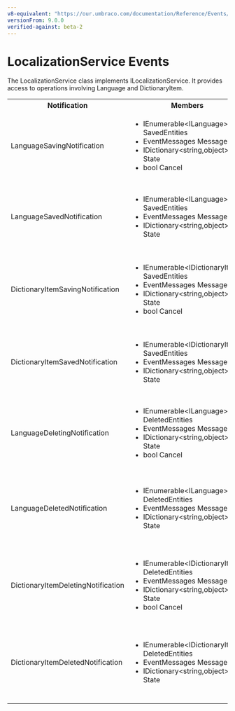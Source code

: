```yaml
---
v8-equivalent: "https://our.umbraco.com/documentation/Reference/Events/LocalizationService-Events"
versionFrom: 9.0.0
verified-against: beta-2
---
```


# LocalizationService Events

The LocalizationService class implements ILocalizationService. It provides access to operations involving Language and DictionaryItem.

<table>
  <tr>
    <th>Notification</th>
    <th>Members</th>
    <th>Description</th>
  </tr>

  <tr>
    <td>LanguageSavingNotification</td>
    <td>
      <ul>
        <li>IEnumerable&ltILanguage&gt SavedEntities</li>
        <li>EventMessages Messages</li>
        <li>IDictionary&ltstring,object&gt State</li>
        <li>bool Cancel</li>
      </ul>
    </td>
    <td>
    Published when LocalizationService.Save (ILanguage overload) is called in the API.<br/>
    SavedEntities: Gets the collection of ILanguage objects being saved.
    </td>
  </tr>

  <tr>
    <td>LanguageSavedNotification</td>
    <td>
      <ul>
        <li>IEnumerable&ltILanguage&gt SavedEntities</li>
        <li>EventMessages Messages</li>
        <li>IDictionary&ltstring,object&gt State</li>
      </ul>
    </td>
    <td>
    RPublished when LocalizationService.Save (ILanguage overload) is called in the API after data has been persisted.<br/>
    SavedEntities: Gets the saved collection of ILanguage objects..
    </td>
  </tr>

  <tr>
    <td>DictionaryItemSavingNotification</td>
    <td>
      <ul>
        <li>IEnumerable&ltIDictionaryItem&gt SavedEntities</li>
        <li>EventMessages Messages</li>
        <li>IDictionary&ltstring,object&gt State</li>
        <li>bool Cancel</li>
      </ul>
    </td>
    <td>
    Published when LocalizationService.Save (IDictionaryItem overload) is called in the API.<br/>
    SavedEntities: Gets the collection of IDictionaryItem objects being saved.
    </td>
  </tr>

  <tr>
    <td>DictionaryItemSavedNotification</td>
    <td>
      <ul>
        <li>IEnumerable&ltIDictionaryItem&gt SavedEntities</li>
        <li>EventMessages Messages</li>
        <li>IDictionary&ltstring,object&gt State</li>
      </ul>
    </td>
    <td>
    Published when LocalizationService.Save (IDictionaryItem overload) is called in the API and the data has been persisted.<br/>
    SavedEntities: Gets the saved collection of IDictionary objects.
    </td>
  </tr>

  <tr>
    <td>LanguageDeletingNotification</td>
    <td>
      <ul>
        <li>IEnumerable&ltILanguage&gt DeletedEntities</li>
        <li>EventMessages Messages</li>
        <li>IDictionary&ltstring,object&gt State</li>
        <li>bool Cancel</li>
      </ul>
    </td>
    <td>
    Published when LocalizationService.Delete (ILanguage overload) is called in the API.<br/>
    DeletedEntities: Gets the collection of ILanguage objects being deleted.
    </td>
  </tr>

  <tr>
    <td>LanguageDeletedNotification</td>
    <td>
      <ul>
        <li>IEnumerable&ltILanguage&gt DeletedEntities</li>
        <li>EventMessages Messages</li>
        <li>IDictionary&ltstring,object&gt State</li>
      </ul>
    </td>
    <td>
    Published when LocalizationService.Delete (ILanguage overload) is called in the API, after the languages has been deleted.<br/>
    DeletedEntities: Gets the collection of deleted ILanguage objects.
    </td>
  </tr>

  <tr>
    <td>DictionaryItemDeletingNotification</td>
    <td>
      <ul>
        <li>IEnumerable&ltIDictionaryItem&gt DeletedEntities</li>
        <li>EventMessages Messages</li>
        <li>IDictionary&ltstring,object&gt State</li>
        <li>bool Cancel</li>
      </ul>
    </td>
    <td>
    Published when LocalizationService.Delete (IDictionaryItem overload) is called in the API.<br/>
    DeletedEntities: Gets the collection of IDictionaryItem objects being deleted
    </td>
  </tr>

  <tr>
    <td>DictionaryItemDeletedNotification</td>
    <td>
      <ul>
        <li>IEnumerable&ltIDictionaryItem&gt DeletedEntities</li>
        <li>EventMessages Messages</li>
        <li>IDictionary&ltstring,object&gt State</li>
      </ul>
    </td>
    <td>
    Published when LocalizationService.Delete (IDictionaryItem overload) is called in the API, after the dictionary items has been deleted.<br/>
    DeletedEntities: Gets the collection of deleted IDictionaryItem objects.
    </td>
  </tr>
</table>